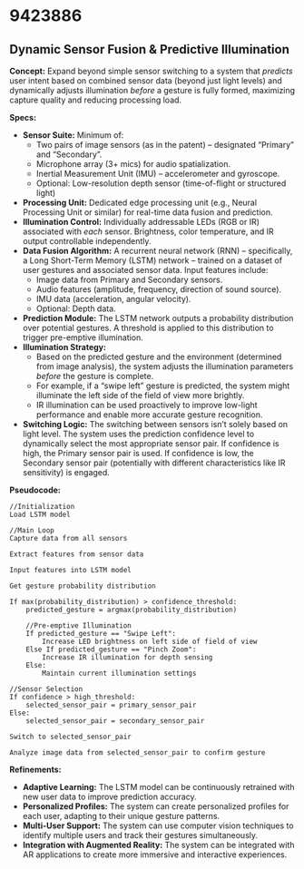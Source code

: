 # 9423886

## Dynamic Sensor Fusion & Predictive Illumination

**Concept:** Expand beyond simple sensor switching to a system that *predicts* user intent based on combined sensor data (beyond just light levels) and dynamically adjusts illumination *before* a gesture is fully formed, maximizing capture quality and reducing processing load.

**Specs:**

*   **Sensor Suite:**  Minimum of:
    *   Two pairs of image sensors (as in the patent) – designated “Primary” and “Secondary”.
    *   Microphone array (3+ mics) for audio spatialization.
    *   Inertial Measurement Unit (IMU) – accelerometer and gyroscope.
    *   Optional:  Low-resolution depth sensor (time-of-flight or structured light)
*   **Processing Unit:** Dedicated edge processing unit (e.g., Neural Processing Unit or similar) for real-time data fusion and prediction.
*   **Illumination Control:**  Individually addressable LEDs (RGB or IR) associated with *each* sensor.  Brightness, color temperature, and IR output controllable independently.
*   **Data Fusion Algorithm:** A recurrent neural network (RNN) – specifically, a Long Short-Term Memory (LSTM) network – trained on a dataset of user gestures and associated sensor data.  Input features include:
    *   Image data from Primary and Secondary sensors.
    *   Audio features (amplitude, frequency, direction of sound source).
    *   IMU data (acceleration, angular velocity).
    *   Optional: Depth data.
*   **Prediction Module:**  The LSTM network outputs a probability distribution over potential gestures.  A threshold is applied to this distribution to trigger pre-emptive illumination.
*   **Illumination Strategy:**
    *   Based on the predicted gesture and the environment (determined from image analysis), the system adjusts the illumination parameters *before* the gesture is complete.
    *   For example, if a “swipe left” gesture is predicted, the system might illuminate the left side of the field of view more brightly.
    *   IR illumination can be used proactively to improve low-light performance and enable more accurate gesture recognition.
*   **Switching Logic:**  The switching between sensors isn’t solely based on light level.  The system uses the prediction confidence level to dynamically select the most appropriate sensor pair.  If confidence is high, the Primary sensor pair is used.  If confidence is low, the Secondary sensor pair (potentially with different characteristics like IR sensitivity) is engaged.

**Pseudocode:**

```
//Initialization
Load LSTM model

//Main Loop
Capture data from all sensors

Extract features from sensor data

Input features into LSTM model

Get gesture probability distribution

If max(probability_distribution) > confidence_threshold:
    predicted_gesture = argmax(probability_distribution)

    //Pre-emptive Illumination
    If predicted_gesture == "Swipe Left":
        Increase LED brightness on left side of field of view
    Else If predicted_gesture == "Pinch Zoom":
        Increase IR illumination for depth sensing
    Else:
        Maintain current illumination settings

//Sensor Selection
If confidence > high_threshold:
    selected_sensor_pair = primary_sensor_pair
Else:
    selected_sensor_pair = secondary_sensor_pair

Switch to selected_sensor_pair

Analyze image data from selected_sensor_pair to confirm gesture

```

**Refinements:**

*   **Adaptive Learning:**  The LSTM model can be continuously retrained with new user data to improve prediction accuracy.
*   **Personalized Profiles:**  The system can create personalized profiles for each user, adapting to their unique gesture patterns.
*   **Multi-User Support:**  The system can use computer vision techniques to identify multiple users and track their gestures simultaneously.
*   **Integration with Augmented Reality:**  The system can be integrated with AR applications to create more immersive and interactive experiences.